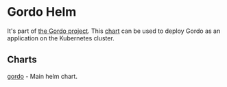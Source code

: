 # Gordo Helm

It's part of [the Gordo project](https://github.com/equinor/gordo). This [chart](https://github.com/equinor/gordo-helm/tree/main/charts/gordo) can be used to deploy Gordo as an application on the Kubernetes cluster.

## Charts
[gordo](./charts/gordo) - Main helm chart.
